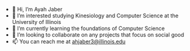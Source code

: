 - 👋 Hi, I’m Ayah Jaber
- 👀 I’m interested studying Kinesiology and Computer Science at the University of Illinois
- 🌱 I’m currently learning the foundations of Computer Science
- 💞️ I’m looking to collaborate on any projects that focus on social good
- 📫 You can reach me at ahjaber3@illinois.edu

<!---
ayahjaber/ayahjaber is a ✨ special ✨ repository because its `README.md` (this file) appears on your GitHub profile.
You can click the Preview link to take a look at your changes.
--->

